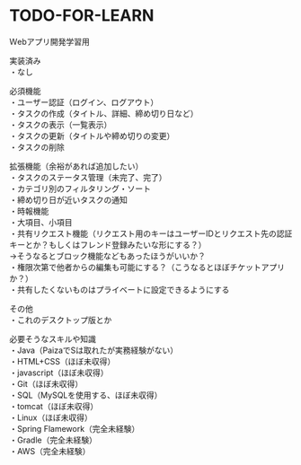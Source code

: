 # TODO-FOR-LEARN
Ｗebアプリ開発学習用

実装済み  
・なし  

必須機能  
・ユーザー認証（ログイン、ログアウト）  
・タスクの作成（タイトル、詳細、締め切り日など）  
・タスクの表示（一覧表示）  
・タスクの更新（タイトルや締め切りの変更）  
・タスクの削除  

拡張機能（余裕があれば追加したい）  
・タスクのステータス管理（未完了、完了）  
・カテゴリ別のフィルタリング・ソート  
・締め切り日が近いタスクの通知  
・時報機能  
・大項目、小項目  
・共有リクエスト機能（リクエスト用のキーはユーザーIDとリクエスト先の認証キーとか？もしくはフレンド登録みたいな形にする？）  
→そうなるとブロック機能などもあったほうがいいか？  
・権限次第で他者からの編集も可能にする？（こうなるとほぼチケットアプリか？）  
・共有したくないものはプライベートに設定できるようにする  

その他  
・これのデスクトップ版とか  

必要そうなスキルや知識  
・Java（PaizaでSは取れたが実務経験がない）  
・HTML+CSS（ほぼ未収得）  
・javascript（ほぼ未収得）    
・Git（ほぼ未収得）  
・SQL（MySQLを使用する、ほぼ未収得）  
・tomcat（ほぼ未収得）  
・Linux（ほぼ未収得）  
・Spring Flamework（完全未経験）  
・Gradle（完全未経験）  
・AWS（完全未経験）  
